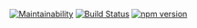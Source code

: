 [![Maintainability](https://api.codeclimate.com/v1/badges/f8e2a219e4d96de371c6/maintainability)](https://codeclimate.com/github/franticstas/hex/maintainability) [![Build Status](https://travis-ci.com/franticstas/hex.svg?branch=master)](https://travis-ci.com/franticstas/hex) [![npm version](https://badge.fury.io/js/webstas.svg)](https://badge.fury.io/js/webstas)



